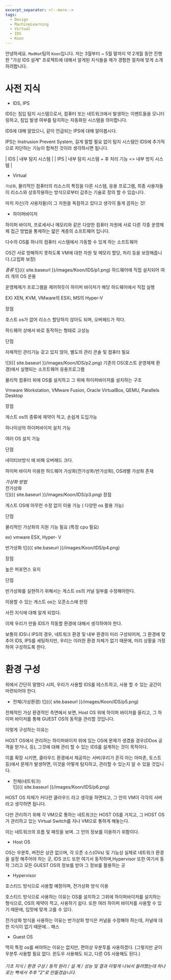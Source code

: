 ```yaml
---
excerpt_separator: <!--more-->
tags:
  - Design
  - MachineLearning
  - Virtual
  - IDS
  - Koon
---
```


안녕하세요. `MadHat`팀의 `Koon`입니다. 저는 3월부터 ~ 5월 말까지 약 2개월 동안 진행한 "가상 IDS 설계" 프로젝트에 대해서 알게된 지식들을 제가 경험한 절차에 맞게 소개하려합니다.


<!--more-->

# 사전 지식
* IDS, IPS  

IDS는 침입 탐지 시스템으로서, 컴퓨터 또는 네트워크에서 발생하는 이벤트들을 모니터링하고, 침입 발생 여부를 탐지하는 자동화된 시스템을 의미합니다.  

IDS에 대해 알았으니, 같이 언급되는 IPS에 대해 알아봅시다.  

IPS는 Instrusion Prevent System, 길게 말할 필요 없이 탐지 시스템인 IDS에 추가적으로 차단하는 기능이 합쳐진 것이라 생각하시면 됩니다.  

| IDS | 내부 탐지 시스템 |
| IPS | 내부 탐지 시스템 + 후 처리 기능 => 내부 방지 시스템 |

* Virtual  

`가상화`, 물리적인 컴퓨터의 리소스의 특징을 다른 시스템, 응용 프로그램, 최종 사용자들이 리소스와 상호작용하는 방식으로부터 감추는 기술로 정의 할 수 있습니다.  

마치 자신(각 사용자들)이 그 자원을 독점하고 있다고 생각이 들게 끔하는 것!  

* 하이퍼바이저  

하이퍼 바이저, 프로세서나 메모리와 같은 다양한 컴퓨터 자원에 서로 다른 각종 운영체제 접근 방법을 통제하는 얇은 계층의 소프트웨어 입니다.  

다수의 OS를 하나의 컴퓨터 시스템에서 가동할 수 있게 하는 소프트웨어  

OS간 서로 방해하지 못하도록 VM에 대한 자원 및 메모리 할당, 처리 등을 보장해줍니다.(고립화 보장)  

*종류*
![]({{ site.baseurl }}/images/Koon/IDS/p1.png)
하드웨어에 직접 설치되어 여러 개의 OS 운용  

운영체제가 프로그램을 제어하듯이 하이퍼 바이저가 해당 하드웨어에서 직접 실행

EX) XEN, KVM, VMware의 ESXi, MS의 Hyper-V

장점  

호스트 os가 없어 리소스 할당하지 않아도 되며, 오버헤드가 적다.  

하드웨어 상에서 바로 동작하는 형태로 고성능  

단점  

자체적인 관리기능 갖고 있지 않아, 별도의 관리 콘솔 및 컴퓨터 필요  

![]({{ site.baseurl }}/images/Koon/IDS/p2.png)
기존의 OS(호스트 운영체제 환경)에서 실행되는 소프트웨어 응용프로그램  

물리적 컴퓨터 위에 OS를 설치하고 그 위에 하이퍼바이저를 설치하는 구조 

Vmware Workstation, VMware Fusion, Oracle VirtualBox, QEMU, Parallels Desktop  

장점 

게스트 os의 종류에 제약이 적고, 손쉽게 도입가능 

하나이상의 하이퍼바이저 설치 가능 

여러 OS 설치 가능

단점 

네이티브방식 에 비해 오버헤드 크다. 

하이퍼 바이저 이용한 하드웨어 가상화(전가상화/반가상화), OS레벨 가상화 존재 

*가상화 방법*  
전가상화  
![]({{ site.baseurl }}/images/Koon/IDS/p3.png)
장점  

게스트 OS에 아무런 수정 없이 이용 가능 ( 다양한 os 활용 가능)  

단점  

물리적인 가상화의 지원 기능 필요 (특정 cpu 필요)

ex) vmware ESX, Hyper- V

반가상화
![]({{ site.baseurl }}/images/Koon/IDS/p4.png)

장점  

높은 퍼포먼스 유지

단점  

반가상화를 실현하기 위해서는 게스트 os의 커널 일부를 수정해야한다.  

이용할 수 있는 게스트 os는 오픈소스에 한정  
 

 

사전 지식에 대해 알게 되었다. 

이제 우리가 만들 IDS가 작동할 환경에 대해서 생각하여야 한다. 

보통의 IDS나 IPS의 경우, 네트워크 환경 및 내부 환경이 미리 구성되어져, 그 환경에 맞추어 IDS, IPS를 세팅하지만, 우리는 이러한 환경 자체가 없기 때문에, 미리 상황을 가정하여 구성하도록 한다. 


# 환경 구성 

위에서 간단히 말했다 시피, 우리가 사용할 IDS를 테스트하고, 사용 할 수 있는 공간이 마련되어야 한다.  

* 전체(가상환경)
![]({{ site.baseurl }}/images/Koon/IDS/p5.png)  

전체적인 가상 환경적인 측면에서 보면, Host OS 위에 하이퍼 바이저를 올리고, 그 하이퍼 바이저를 통해 GUEST OS의 동작을 관리할 것입니다.  

이렇게 구성하는 이유는  

HOST OS에서 관리하는 하이퍼바이저 위에 있는 OS에 문제가 생겼을 경우(DDos 공격을 받거나, 등), 그것에 대해 관리 할 수 있는 IDS를 설계하는 것이 목적이다.

이를 확장 시키면, 클라우드 환경에서 제공하는 서버(우리가 흔히 아는 아마존, 토스트 등)에서 문제가 발생하면, 이것을 어떻게 탐지하고, 관리할 수 있는지 알 수 있을 것입니다. 

* 전체(네트워크)  
![]({{ site.baseurl }}/images/Koon/IDS/p6.png)

HOST OS 자체가 커다란 클라우드 라고 생각을 하면되고, 그 안의 VM이 각각의 서버라고 생각하면 됩니다. 
 
다만 관리하기 위해 각 VM으로 통하는 네트워크는 HOST OS를 거치고, 그 HOST OS가 관리하고 있는 Virtual Switch를 지나 VM으로 통하게 해놓는다. 
  
이는 네트워크의 흐름 및 패킷을 보며. 그 안의 정보를 이용하기 위함이다.  

* Host OS 

OS는 우분투, 버전은 상관 없으며, 각 오픈 소스(OVs) 및 기능상 실제로 네트워크 환경을 설정 해주어야 하는 곳, IDS 코드 또한 여기서 동작하며,Hypervisor 또한 여기서 동작 그리고 모든 GUEST OS의 정보를 받아 그 정보를 활용하는 곳 

* Hypervisor  

호스티드 방식으로 사용할 예정이며, 전가상화 방식 이용  

호스티드 방식으로 사용하는 이유는 OS를 설치하고 그위에 하이퍼바이저를 설치하는 형식으로, OS의 제약이 적고, 사용하기 쉽다. 또한 여러 하이퍼 바이저를 사용할 수 있기 때문에, 입맛에 맞게 고를 수 있다. 

전가상화 방식을 사용하는 이유는 반가상화 방식은 커널을 수정해야 하는데, 커널에 대한 지식이 없기 때문에... 패스

* Guest OS

딱히 특정 os를 써야하는 이유는 없지만, 편의상 우분투를 사용하겠다. (그렇지만 굳이 우분투 사용할 필요 없다. 윈도우 사용해도 되고, 다른 OS 사용해도 된다.)  



###### 기초 지식 / 환경 구성 / 동작 원리 / 설 계 / 성능 및 결과 이렇게 나눠서 쓸려했는데 하나로는 빡세서 추후 "2"로 만들겠습니다.
